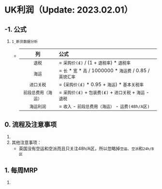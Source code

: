 # UK利润（Update: 2023.02.01）
## -1. 公式
1. `1_断货数据分析`
    - |列|公式|
      |:-:|:-|
      |`退税`| = `采购价(₤)` / (1 + `退税率`) * `退税率`|
      |`海运`| = `长` * `宽` * `高` / 1000000 * `海运费` / 0.85 / `英镑汇率`|
      |`进口关税`| = (`采购价(₤)` * 0.95 + `海运`) * `基本关税率`|
      |`前段总费用（海运）`| = `采购价(₤)` + `包装费(₤)` + `进口关税` + `海运` - `退税`|
      |`海运利润`| = `收入` - `前段总费用（海运）` - `运费(48h/A区)`|

## 0. 流程及注意事项
1. 
2. 其他注意事项：
    - 英国没有空运和空派而且只关注48h/A区，所以忽略掉`空运`、`空派`和`24h/B区`

## 1. 每周MRP
1. 
